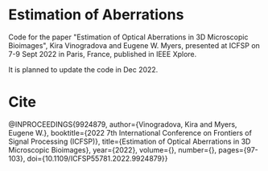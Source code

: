 # Estimation of Aberrations
Code for the paper "Estimation of Optical Aberrations in 3D Microscopic Bioimages",
Kira Vinogradova and Eugene W. Myers, presented at ICFSP on 7-9 Sept 2022 in Paris, France, published in IEEE Xplore.

It is planned to update the code in Dec 2022.

# Cite
@INPROCEEDINGS{9924879,  author={Vinogradova, Kira and Myers, Eugene W.},  booktitle={2022 7th International Conference on Frontiers of Signal Processing (ICFSP)},   title={Estimation of Optical Aberrations in 3D Microscopic Bioimages},   year={2022},  volume={},  number={},  pages={97-103},  doi={10.1109/ICFSP55781.2022.9924879}}
